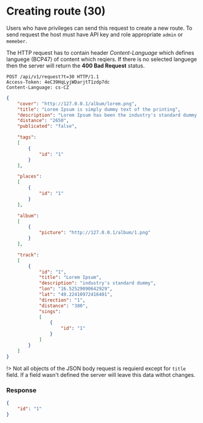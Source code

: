 # Creating route (30)
Users who have privileges can send this request to create a new route. To send request the host must have API key and role appropriate `admin` or `memeber`.

The HTTP request has to contain header *Content-Language* which defines languege (BCP47) of content which reqiers. If there is no selected languege then the server will return the **400 Bad Request** status.
````
POST /api/v1/request?t=30 HTTP/1.1
Access-Token: 4eC39HqLyjWDarjtT1zdp7dc
Content-Language: cs-CZ
````
````json
{
    "cover": "http://127.0.0.1/album/lorem.png",
    "title": "Lorem Ipsum is simply dummy text of the printing",
    "description": "Lorem Ipsum has been the industry's standard dummy text",
    "distance": "2650",
    "publicated": "false",

    "tags": 
    [
        {
            "id": "1"
        }
    ],

    "places":
    [
        {
            "id": "1"
        }
    ],

    "album":
    [
        {
            "picture": "http://127.0.0.1/album/1.png"
        }    
    ],

    "track":
    [
        {
            "id": "1",
            "title": "Lorem Ipsum",
            "description": "industry's standard dummy",
            "lon": "16.52529090642929",
            "lat": "49.22410972416401",
            "direction": "1",
            "distance": "380",
            "sings":
            [
                {
                    "id": "1"
                }
            ]
        }
    ]
}
````
!> Not all objects of the JSON body request is requierd except for `title` field. If a field wasn't defined the server will leave this data withot changes.


### Response
````json
{
    "id": "1"
}
````